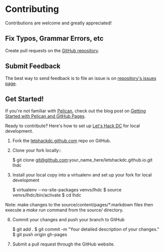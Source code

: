 # Contributing

Contributions are welcome and greatly appreciated! 


## Fix Typos, Grammar Errors, etc
Create pull requests on the 
[GitHub repository](https://github.com/makaimc/letshackdc.github.com/pulls).


## Submit Feedback
The best way to send feedback is to file an issue is on 
[repository's issues page](https://github.com/makaimc/letshackdc.github.com/issues).


## Get Started!
If you're not familiar with [Pelican](http://docs.getpelican.com/), 
check out the blog post on 
[Getting Started with Pelican and GitHub Pages](http://www.mattmakai.com/introduction-to-pelican.html).

Ready to contribute? Here's how to set up 
[Let's Hack DC](http://www.letshackdc.com/) for local development.

1. Fork the 
   [letshackdc.github.com](https://github.com/makaimc/letshackdc.github.io) 
   repo on GitHub.

2. Clone your fork locally::

    $ git clone git@github.com:your_name_here/letshackdc.github.io.git lhdc

3. Install your local copy into a virtualenv and set up your fork for 
   local development

    $ virtualenv --no-site-packages venvs/lhdc
    $ source venvs/lhdc/bin/activate
    $ cd lhdc

Note: make changes to the source/content/pages/\*.markdown files then execute a
*make run* command from the source/ directory.

6. Commit your changes and push your branch to GitHub

    $ git add .
    $ git commit -m "Your detailed description of your changes."
    $ git push origin gh-pages

7. Submit a pull request through the GitHub website.

